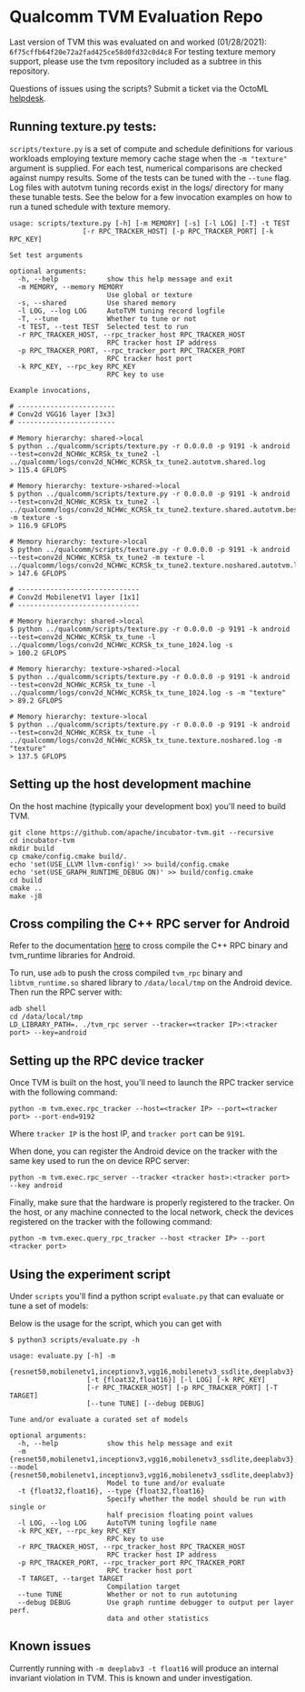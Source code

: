 # Qualcomm TVM Evaluation Repo

Last version of TVM this was evaluated on and worked (01/28/2021): `6f75cffb64f20e72a2fad425ce58d0fd32c0d4c8`
For testing texture memory support, please use the tvm repository included as a subtree in this repository.

Questions of issues using the scripts? Submit a ticket via the OctoML [helpdesk](https://octoml.atlassian.net/servicedesk/customer/portal/6).


## Running texture.py tests:
`scripts/texture.py` is a set of compute and schedule definitions for various workloads employing texture memory cache stage when the `-m "texture"` argument is supplied. For each test, numerical comparisons are checked against numpy results. Some of the tests can be tuned with the `--tune` flag. Log files with autotvm tuning records exist in the logs/ directory for many these tunable tests. See the below for a few invocation examples on how to run a tuned schedule with texture memory.

```
usage: scripts/texture.py [-h] [-m MEMORY] [-s] [-l LOG] [-T] -t TEST
                  [-r RPC_TRACKER_HOST] [-p RPC_TRACKER_PORT] [-k RPC_KEY]

Set test arguments

optional arguments:
  -h, --help            show this help message and exit
  -m MEMORY, --memory MEMORY
                        Use global or texture
  -s, --shared          Use shared memory
  -l LOG, --log LOG     AutoTVM tuning record logfile
  -T, --tune            Whether to tune or not
  -t TEST, --test TEST  Selected test to run
  -r RPC_TRACKER_HOST, --rpc_tracker_host RPC_TRACKER_HOST
                        RPC tracker host IP address
  -p RPC_TRACKER_PORT, --rpc_tracker_port RPC_TRACKER_PORT
                        RPC tracker host port
  -k RPC_KEY, --rpc_key RPC_KEY
                        RPC key to use

Example invocations,

# ------------------------
# Conv2d VGG16 layer [3x3]
# ------------------------

# Memory hierarchy: shared->local
$ python ../qualcomm/scripts/texture.py -r 0.0.0.0 -p 9191 -k android --test=conv2d_NCHWc_KCRSk_tx_tune2 -l ../qualcomm/logs/conv2d_NCHWc_KCRSk_tx_tune2.autotvm.shared.log
> 115.4 GFLOPS

# Memory hierarchy: texture->shared->local
$ python ../qualcomm/scripts/texture.py -r 0.0.0.0 -p 9191 -k android --test=conv2d_NCHWc_KCRSk_tx_tune2 -l ../qualcomm/logs/conv2d_NCHWc_KCRSk_tx_tune2.texture.shared.autotvm.best.log -m texture -s
> 116.9 GFLOPS

# Memory hierarchy: texture->local
$ python ../qualcomm/scripts/texture.py -r 0.0.0.0 -p 9191 -k android --test=conv2d_NCHWc_KCRSk_tx_tune2 -m texture -l ../qualcomm/logs/conv2d_NCHWc_KCRSk_tx_tune2.texture.noshared.autotvm.log
> 147.6 GFLOPS

# ------------------------------
# Conv2d MobilenetV1 layer [1x1]
# ------------------------------

# Memory hierarchy: shared->local
$ python ../qualcomm/scripts/texture.py -r 0.0.0.0 -p 9191 -k android --test=conv2d_NCHWc_KCRSk_tx_tune -l ../qualcomm/logs/conv2d_NCHWc_KCRSk_tx_tune_1024.log -s
> 100.2 GFLOPS

# Memory hierarchy: texture->shared->local
$ python ../qualcomm/scripts/texture.py -r 0.0.0.0 -p 9191 -k android --test=conv2d_NCHWc_KCRSk_tx_tune -l ../qualcomm/logs/conv2d_NCHWc_KCRSk_tx_tune_1024.log -s -m "texture"
> 89.2 GFLOPS

# Memory hierarchy: texture->local
$ python ../qualcomm/scripts/texture.py -r 0.0.0.0 -p 9191 -k android --test=conv2d_NCHWc_KCRSk_tx_tune -l ../qualcomm/logs/conv2d_NCHWc_KCRSk_tx_tune.texture.noshared.log -m "texture"
> 137.5 GFLOPS

```


## Setting up the host development machine

On the host machine (typically your development box) you'll need to build TVM. 

```
git clone https://github.com/apache/incubator-tvm.git --recursive
cd incubator-tvm
mkdir build
cp cmake/config.cmake build/.
echo 'set(USE_LLVM llvm-config)' >> build/config.cmake
echo 'set(USE_GRAPH_RUNTIME_DEBUG ON)' >> build/config.cmake
cd build
cmake ..
make -j8
```

## Cross compiling the C++ RPC server for Android

Refer to the documentation [here](https://github.com/apache/incubator-tvm/tree/master/apps/cpp_rpc) to cross compile the C++ RPC binary and tvm_runtime libraries for Android.

To run, use `adb` to push the cross compiled `tvm_rpc` binary and `libtvm_runtime.so` shared library to `/data/local/tmp` on the Android device. Then run the RPC server with:
```
adb shell
cd /data/local/tmp
LD_LIBRARY_PATH=. ./tvm_rpc server --tracker=<tracker IP>:<tracker port> --key=android
```

## Setting up the RPC device tracker

Once TVM is built on the host, you'll need to launch the RPC tracker service with the following command:
```
python -m tvm.exec.rpc_tracker --host=<tracker IP> --port=<tracker port> --port-end=9192
```
Where `tracker IP` is the host IP, and `tracker port` can be `9191`.

When done, you can register the Android device on the tracker with the same key used to run the on device RPC server:

```
python -m tvm.exec.rpc_server --tracker <tracker host>:<tracker port> --key android
```

Finally, make sure that the hardware is properly registered to the tracker. On the host, or any machine connected to the local network, check the devices registered on the tracker with the following command:

```
python -m tvm.exec.query_rpc_tracker --host <tracker IP> --port <tracker port>
```

## Using the experiment script

Under `scripts` you'll find a python script `evaluate.py` that can evaluate or tune a set of models:

Below is the usage for the script, which you can get with 

```
$ python3 scripts/evaluate.py -h

usage: evaluate.py [-h] -m
                   {resnet50,mobilenetv1,inceptionv3,vgg16,mobilenetv3_ssdlite,deeplabv3}
                   [-t {float32,float16}] [-l LOG] [-k RPC_KEY]
                   [-r RPC_TRACKER_HOST] [-p RPC_TRACKER_PORT] [-T TARGET]
                   [--tune TUNE] [--debug DEBUG]

Tune and/or evaluate a curated set of models

optional arguments:
  -h, --help            show this help message and exit
  -m {resnet50,mobilenetv1,inceptionv3,vgg16,mobilenetv3_ssdlite,deeplabv3}, --model {resnet50,mobilenetv1,inceptionv3,vgg16,mobilenetv3_ssdlite,deeplabv3}
                        Model to tune and/or evaluate
  -t {float32,float16}, --type {float32,float16}
                        Specify whether the model should be run with single or
                        half precision floating point values
  -l LOG, --log LOG     AutoTVM tuning logfile name
  -k RPC_KEY, --rpc_key RPC_KEY
                        RPC key to use
  -r RPC_TRACKER_HOST, --rpc_tracker_host RPC_TRACKER_HOST
                        RPC tracker host IP address
  -p RPC_TRACKER_PORT, --rpc_tracker_port RPC_TRACKER_PORT
                        RPC tracker host port
  -T TARGET, --target TARGET
                        Compilation target
  --tune TUNE           Whether or not to run autotuning
  --debug DEBUG         Use graph runtime debugger to output per layer perf.
                        data and other statistics
```

## Known issues ##
Currently running with `-m deeplabv3 -t float16` will produce an internal invariant violation in TVM. This is known and under investigation.


